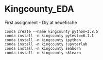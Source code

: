 # Kingcounty_EDA
First assignment - Diy at neuefische

```
conda create --name kingcounty python=3.8.5
conda install -n kingcounty pytest==6.1.1
conda install -n kingcounty ipython
conda install -n kingcounty jupyterlab
conda install -n kingcounty seaborn
conda install -n kingcounty sklearn
 ```

